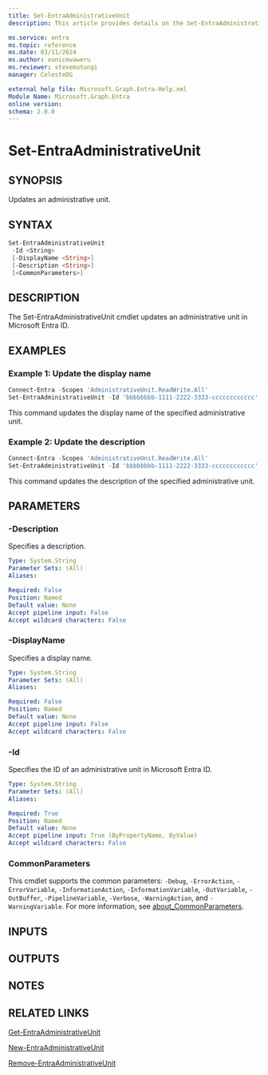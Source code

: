 ```yaml
---
title: Set-EntraAdministrativeUnit
description: This article provides details on the Set-EntraAdministrativeUnit command.

ms.service: entra
ms.topic: reference
ms.date: 03/11/2024
ms.author: eunicewaweru
ms.reviewer: stevemutungi
manager: CelesteDG

external help file: Microsoft.Graph.Entra-Help.xml
Module Name: Microsoft.Graph.Entra
online version:
schema: 2.0.0
---
```


# Set-EntraAdministrativeUnit

## SYNOPSIS

Updates an administrative unit.

## SYNTAX

```powershell
Set-EntraAdministrativeUnit 
 -Id <String>
 [-DisplayName <String>] 
 [-Description <String>] 
 [<CommonParameters>]
```

## DESCRIPTION
The Set-EntraAdministrativeUnit cmdlet updates an administrative unit in Microsoft Entra ID.

## EXAMPLES

### Example 1: Update the display name

```powershell
Connect-Entra -Scopes 'AdministrativeUnit.ReadWrite.All'
Set-EntraAdministrativeUnit -Id 'bbbbbbbb-1111-2222-3333-cccccccccccc' -DisplayName 'New Updated Display Name'
```

This command updates the display name of the specified administrative unit.

### Example 2: Update the description

```powershell
Connect-Entra -Scopes 'AdministrativeUnit.ReadWrite.All'
Set-EntraAdministrativeUnit -Id 'bbbbbbbb-1111-2222-3333-cccccccccccc' -Description 'Updated Description'
```

This command updates the description of the specified administrative unit.

## PARAMETERS

### -Description

Specifies a description.

```yaml
Type: System.String
Parameter Sets: (All)
Aliases:

Required: False
Position: Named
Default value: None
Accept pipeline input: False
Accept wildcard characters: False
```

### -DisplayName

Specifies a display name.

```yaml
Type: System.String
Parameter Sets: (All)
Aliases:

Required: False
Position: Named
Default value: None
Accept pipeline input: False
Accept wildcard characters: False
```

### -Id

Specifies the ID of an administrative unit in Microsoft Entra ID.

```yaml
Type: System.String
Parameter Sets: (All)
Aliases:

Required: True
Position: Named
Default value: None
Accept pipeline input: True (ByPropertyName, ByValue)
Accept wildcard characters: False
```

### CommonParameters

This cmdlet supports the common parameters: `-Debug`, `-ErrorAction`, `-ErrorVariable`, `-InformationAction`, `-InformationVariable`, `-OutVariable`, `-OutBuffer`, `-PipelineVariable`, `-Verbose`, `-WarningAction`, and `-WarningVariable`. For more information, see [about_CommonParameters](https://go.microsoft.com/fwlink/?LinkID=113216).

## INPUTS

## OUTPUTS

## NOTES

## RELATED LINKS

[Get-EntraAdministrativeUnit](Get-EntraAdministrativeUnit.md)

[New-EntraAdministrativeUnit](New-EntraAdministrativeUnit.md)

[Remove-EntraAdministrativeUnit](Remove-EntraAdministrativeUnit.md)

